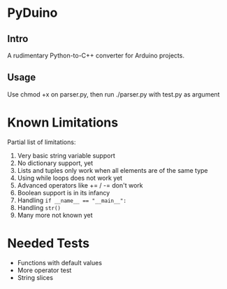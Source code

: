 PyDuino
=======

Intro
-----
A rudimentary Python-to-C++ converter for Arduino projects.

Usage
-----
Use chmod +x on parser.py, then run ./parser.py with test.py as argument

Known Limitations
=================
Partial list of limitations:

1. Very basic string variable support
1. No dictionary support, yet
1. Lists and tuples only work when all elements are of the same type
1. Using while loops does not work yet
1. Advanced operators like += / -= don't work
1. Boolean support is in its infancy
1. Handling `if __name__ == "__main__":`
1. Handling `str()`
1. Many more not known yet

Needed Tests
============
* Functions with default values
* More operator test
* String slices
